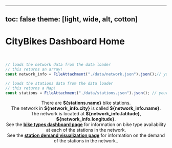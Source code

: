 <!-- PROVIDED: This controls the theme of the page! [OPTIONAL] Feel free to change and play around with the theme to find one you like for this page! -->
<!-- HINT: Reference the documentation given in the instructions! -->
---
toc: false
theme: [light, wide, alt, cotton]
---



<!-- PROVIDED: Header/Page Title -->
# CityBikes Dashboard Home
<br>


<!-- CHALLENGE 3.1 -->
<!-- YOUR TURN: Add code to load the data from stations.json.js-->
<!-- HINT: Use a FileAttachment like we did in Lab 2: Observable Dashboard! -->
<!-- Imports the data from the network and stations data loaders -->
```js
// loads the network data from the data loader
// this returns an array!
const network_info = FileAttachment("./data/network.json").json();// your code here
```

```js
// loads the stations data from the data loader
// this returns a Map!
const stations = FileAttachment("./data/stations.json").json(); // your code here
```


<!-- CHALLENGE 3.2 -->
<!-- YOUR TURN: Add a grid with three cards of information here -->
<!-- Reference the instructions for what information to display in each card. -->
<!-- HINT: You will have to use string interpolation like this `This is a ${interpolated_value}`! -->
<!-- HINT: Reference the .set() method documentation for getting data from a Map in JS linked in the instructions. ! -->
<div class= "grid grid-cols-3">
    <div class="card" style="text-align: center;"> There are <b>${stations.name}</b> bike stations.</div>
    <div class="card" style="text-align: center;"> The network in <b>${network_info.city}</b> is called <b>${network_info.name}</b>.</div>
    <div class="card" style="text-align: center;"> The network is located at <b>${network_info.latitude}</b>, <b>${network_info.longitude}</b>.</div>
</div>

<div class="grid grid-cols-2">
    <div class="card" style="text-align: center;">See the <a href="/bike-types.html"><b>bike types dashboard page</b></a> for information on bike type availability at each of the stations in the network.</div>
    <div class="card" style="text-align: center;">See the <a href="/station-demand.html"><b>station demand visualization page</b></a> for information on the demand of the stations in the network.</b>.</div>
</div>